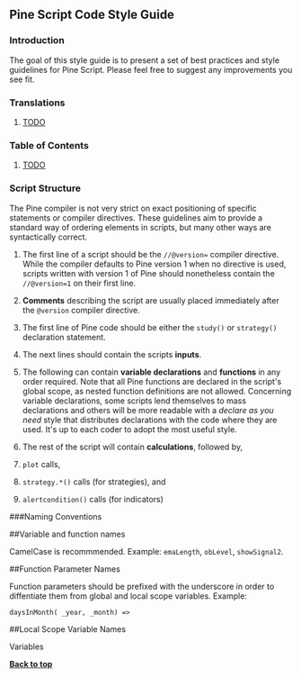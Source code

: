 ## Pine Script Code Style Guide

### Introduction

The goal of this style guide is to present a set of best practices and style guidelines for Pine Script.
Please feel free to suggest any improvements you see fit.

### Translations
1. [TODO](#)

### Table of Contents
1. [TODO](#)

### Script Structure

The Pine compiler is not very strict on exact positioning of specific statements or compiler directives. These guidelines aim to provide a standard way of ordering elements in scripts, but many other ways are syntactically correct.

1. The first line of a script should be the `//@version=` compiler directive. While the compiler defaults to Pine version 1 when no directive is used, scripts written with version 1 of Pine should nonetheless contain the `//@version=1` on their first line.

1. **Comments** describing the script are usually placed immediately after the `@version` compiler directive.

1. The first line of Pine code should be either the `study()` or `strategy()` declaration statement.

1. The next lines should contain the scripts **inputs**.

1. The following can contain **variable declarations** and **functions** in any order required. Note that all Pine functions are declared in the script's global scope, as nested function definitions are not allowed. Concerning variable declarations, some scripts lend themselves to mass declarations and others will be more readable with a *declare as you need* style that distributes declarations with the code where they are used. It's up to each coder to adopt the most useful style.

1. The rest of the script will contain **calculations**, followed by,

1. `plot` calls,
1. `strategy.*()` calls (for strategies), and
1. `alertcondition()` calls (for indicators)

###Naming Conventions

##Variable and function names

CamelCase is recommmended. Example: `emaLength`, `obLevel`, `showSignal2`.

##Function Parameter Names

Function parameters should be prefixed with the underscore in order to diffentiate them from global and local scope variables. Example:
```
daysInMonth( _year, _month) =>
```

##Local Scope Variable Names

Variables 

**[Back to top](#table-of-contents)**

